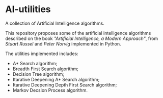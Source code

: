 # AI-utilities
A collection of Artificial Intelligence algorithms. 

This repository proposes some of the artificial intelligence algorithms described on the book _"Artificial Intelligence, a Modern Approach"_, from _Stuart Russel_ and _Peter Norvig_ implemented in Python.

The utilities implemented includes: 
- A* Search algorithm; 
- Breadth First Search algorithm; 
- Decision Tree algorithm; 
- Itarative Deepening A* Search algorithm; 
- Itarative Deepening Depth First Search algorithm; 
- Markov Decsion Process algorithm. 




